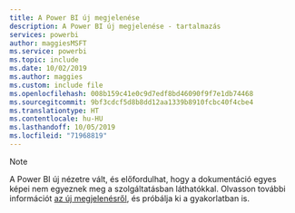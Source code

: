 ```yaml
---
title: A Power BI új megjelenése
description: A Power BI új megjelenése - tartalmazás
services: powerbi
author: maggiesMSFT
ms.service: powerbi
ms.topic: include
ms.date: 10/02/2019
ms.author: maggies
ms.custom: include file
ms.openlocfilehash: 008b159c41e0c9d7edf8bd46090f9f7e1db74468
ms.sourcegitcommit: 9bf3cdcf5d8b8dd12aa1339b8910fcbc40f4cbe4
ms.translationtype: HT
ms.contentlocale: hu-HU
ms.lasthandoff: 10/05/2019
ms.locfileid: "71968819"
---
```

> [!NOTE]
> A Power BI új nézetre vált, és előfordulhat, hogy a dokumentáció egyes képei nem egyeznek meg a szolgáltatásban láthatókkal. Olvasson további információt [az új megjelenésről](../service-new-look.md), és próbálja ki a gyakorlatban is.

